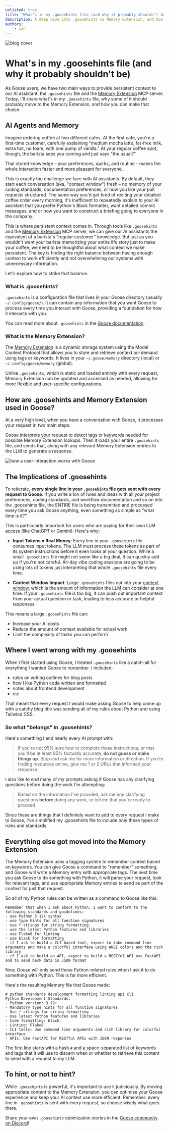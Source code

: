 ```yaml
---
unlisted: true
title: "What's in my .goosehints file (and why it probably shouldn't be)"
description: A deep dive into .goosehints vs Memory Extension, and how to optimize your Goose configuration for better performance
authors:
    - ian
---
```


![blog cover](blog-banner.png)

# What's in my .goosehints file (and why it probably shouldn't be)

As Goose users, we have two main ways to provide persistent context to our AI assistant: the `.goosehints` file and the [Memory Extension](/docs/mcp/memory-mcp) MCP server. Today, I'll share what's in my `.goosehints` file, why some of it should probably move to the Memory Extension, and how you can make that choice.

<!-- truncate -->

## AI Agents and Memory

Imagine ordering coffee at two different cafes. At the first cafe, you're a first-time customer, carefully explaining "medium mocha latte, fat-free milk, extra hot, no foam, with one pump of vanilla." At your regular coffee spot, though, the barista sees you coming and just says "the usual?"

That stored knowledge – your preferences, quirks, and routine – makes the whole interaction faster and more pleasant for everyone.

This is exactly the challenge we face with AI assistants. By default, they start each conversation (aka, "context window") fresh – no memory of your coding standards, documentation preferences, or how you like your pull requests structured. The same way you'd get tired of reciting your detailed coffee order every morning, it's inefficient to repeatedly explain to your AI assistant that you prefer Python's Black formatter, want detailed commit messages, and or how you want to construct a briefing going to everyone in the company.

This is where persistent context comes in. Through tools like `.goosehints` and the [Memory Extension](/docs/mcp/memory-mcp) MCP server, we can give our AI assistants the equivalent of a barista's "regular customer" knowledge. But just as you wouldn't want your barista memorizing your entire life story just to make your coffee, we need to be thoughtful about what context we make persistent. The key is finding the right balance between having enough context to work efficiently and not overwhelming our systems with unnecessary information.

Let's explore how to strike that balance.

### What is .goosehints?

`.goosehints` is a configuration file that lives in your Goose directory (usually `~/.config/goose/`). It can contain any information that you want Goose to process every time you interact with Goose, providing a foundation for how it interacts with you.

You can read more about `.goosehints` in the [Goose documentation](/docs/guides/using-goosehints).

### What is the Memory Extension?

The [Memory Extension](/docs/mcp/memory-mcp) is a dynamic storage system using the Model Context Protocol that allows you to store and retrieve context on-demand using tags or keywords. It lives in your `~/.goose/memory` directory (local) or `~/.config/goose/memory` (global).

Unlike `.goosehints`, which is static and loaded entirely with every request, Memory Extension can be updated and accessed as needed, allowing for more flexible and user-specific configurations.

## How are .goosehints and Memory Extension used in Goose?

At a very high level, when you have a conversation with Goose, it processes your request in two main steps:

Goose interprets your request to detect tags or keywords needed for possible Memory Extension lookups. Then it loads your entire `.goosehints` file, and sends that, along with any relevant Memory Extension entries to the LLM to generate a response.

![how a user interaction works with Goose](goosehints-vs-memory.png)

## The Implications of .goosehints

To reiterate, **every single line in your `.goosehints` file gets sent with every request to Goose**. If you write a ton of rules and ideas with all your project preferences, coding standards, and workflow documentation and so on into the .goosehints file, the ENTIRE file is being transmitted and processed every time you ask Goose anything, even something as simple as "what time is it?"

This is particularly important for users who are paying for their own LLM access (like ChatGPT or Gemini). Here's why:

- **Input Tokens = Real Money**: Every line in your `.goosehints` file consumes input tokens. The LLM must process these tokens as part of its system instructions before it even looks at your question. While a small `.goosehints` file might not seem like a big deal, it can quickly add up if you're not careful. All-day vibe coding sessions are going to be using lots of tokens just interpreting that whole `.goosehints` file every time.

- **Context Window Impact**: Large `.goosehints` files eat into your [context window](https://zapier.com/blog/context-window/#:~:text=The%20cons%20of%20a%20large%20context%20window%20in%20AI&text=The%20requirements%20to%20process%20AI,request%2C%20things%20quickly%20add%20up.), which is the amount of information the LLM can consider at one time. If your `.goosehints` file is too big, it can push out important context from your actual question or task, leading to less accurate or helpful responses.

This means a large `.goosehints` file can:
- Increase your AI costs
- Reduce the amount of context available for actual work
- Limit the complexity of tasks you can perform

## Where I went wrong with my .goosehints

When I first started using Goose, I treated `.goosehints` like a catch-all for everything I wanted Goose to remember. I included:
- rules on writing outlines for blog posts
- how I like Python code written and formatted
- notes about frontend development
- etc

That meant that every request I would make asking Goose to help come up with a catchy blog title was sending all of my rules about Python and using Tailwind CSS.

### So what "belongs" in .goosehints?

Here's something I end nearly every AI prompt with:

> If you're not 95% sure how to complete these instructions, or that you'll be at least 95% factually accurate, **do not guess or make things up**. Stop and ask me for more information or direction. If you're finding resources online, give me 1 or 2 URLs that informed your response.

I also like to end many of my prompts asking if Goose has any clarifying questions before doing the work I'm attempting:

> Based on the information I've provided, ask me any clarifying questions **before** doing any work, or tell me that you're ready to proceed.

Since these are things that I definitely want to add to every request I make to Goose, I've simplified my .goosehints file to include only these types of rules and standards.

## Everything else got moved into the Memory Extension

The Memory Extension uses a tagging system to remember context based on keywords. You can give Goose a command to "remember" something, and Goose will write a Memory entry with appropriate tags. The next time you ask Goose to do something with Python, it will parse your request, look for relevant tags, and use appropriate Memory entries to send as part of the context for just that request.

So all of my Python rules can be written as a command to Goose like this:

```text
Remember that when I ask about Python, I want to conform to the following standards and guidelines:
- use Python 3.12+ syntax
- use type hints for all function signatures
- use f-strings for string formatting
- use the latest Python features and libraries
- use Flake8 for linting
- use black for formatting
- if I ask to build a CLI based tool, expect to take command line arguments and make a colorful interface using ANSI colors and the rich library
- if I ask to build an API, expect to build a RESTful API use FastAPI and to send back data in JSON format
```

Now, Goose will only send these Python-related rules when I ask it to do something with Python. This is far more efficient.

Here's the resulting Memory file that Goose made:

```text
# python standards development formatting linting api cli
Python Development Standards:
- Python version: 3.12+
- Mandatory type hints for all function signatures
- Use f-strings for string formatting
- Use latest Python features and libraries
- Code formatting: black
- Linting: Flake8
- CLI tools: Use command line arguments and rich library for colorful interface
- APIs: Use FastAPI for RESTful APIs with JSON responses
```

The first line starts with a hash `#` and a space-separated list of keywords and tags that it will use to discern when or whether to retrieve this content to send with a request to my LLM.

## To hint, or not to hint?

While `.goosehints` is powerful, it's important to use it judiciously. By moving appropriate content to the Memory Extension, you can optimize your Goose experience and keep your AI context use more efficient. Remember: every line in `.goosehints` is sent with every request, so choose wisely what goes there.

Share your own `.goosehints` optimization stories in the [Goose community on Discord](http://discord.gg/block-opensource)!

<head>
  <meta property="og:title" content="What's in my .goosehints file (and why it probably shouldn't be)" />
  <meta property="og:type" content="article" />
  <meta property="og:url" content="https://block.github.io/goose/blog/2025/06/05/whats-in-my-goosehints-file" />
  <meta property="og:description" content="Learn how to optimize your Goose configuration by understanding when to use .goosehints vs Memory Extension for better performance and maintainability." />
  <meta property="og:image" content="https://block.github.io/goose/assets/images/blog-banner-7f0e5ed1cf875e64e3ebb3250932baaf.png" />
  <meta name="twitter:card" content="summary_large_image" />
  <meta property="twitter:domain" content="block.github.io/goose" />
  <meta name="twitter:title" content="What's in my .goosehints file (and why it probably shouldn't be)" />
  <meta name="twitter:description" content="Learn how to optimize your Goose configuration by understanding when to use .goosehints vs Memory Extension for better performance and maintainability." />
  <meta name="twitter:image" content="https://block.github.io/goose/assets/images/blog-banner-7f0e5ed1cf875e64e3ebb3250932baaf.png" />
  <meta name="keywords" content="Goose; .goosehints; Memory Extension MCP; AI configuration; performance optimization; developer productivity; context management; AI assistant; token costs; LLM efficiency" />
</head>